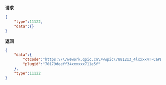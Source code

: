 ﻿**请求**
```json
{
	"type":11122,
	"data":{}
}
```
**返回**
```json
{
	"data":{
		"ctcode":"https:\/\/wework.qpic.cn\/wwpic\/881213_4lxxxx4T-CaPDT_1xxxx\/0", // 二维码url
		"plugid":"70179deeff34xxxxxx711e5f"
	},
	"type":11122
}
```
